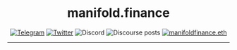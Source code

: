<span align="center">


# manifold.finance


[![Telegram](https://img.shields.io/badge/Telegram-black?logo=telegram&logoColor=black)](https://t.me/manifoldfinance)
[![Twitter](https://img.shields.io/badge/Twitter-black?logo=twitter&logoColor=white)](https://twitter.com/@foldfinance)
![Discord](https://img.shields.io/discord/833691260472393729?color=black&label=discord&logo=discord&logoColor=white)
![Discourse posts](https://img.shields.io/discourse/posts?label=Community%20Forums&color=black&logo=discourse&server=https%3A%2F%2Fforums.manifoldfinance.com)
[![manifoldfinance.eth](https://img.shields.io/static/v1?label=&message=manifoldfinance.eth&color=black&logo=ethereum&logoColor=white)](https://etherscan.io/enslookup-search?search=manifoldfinance.eth)


---


</span>
